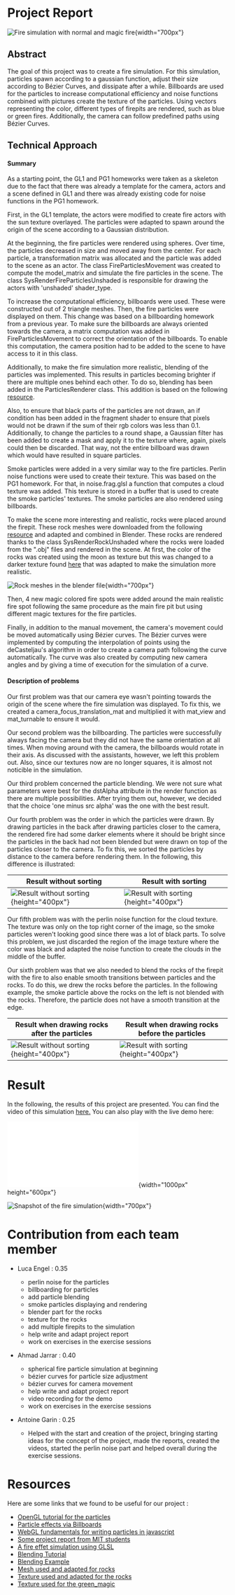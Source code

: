 
# Project Report
![Fire simulation with normal and magic fire](images/final_result.png){width="700px"}


## Abstract
The goal of this project was to create a fire simulation. For this simulation, particles spawn according to a gaussian function, adjust their size according to Bézier Curves, and dissipate after a while. Billboards are used for the particles to increase computational efficiency and noise functions combined with pictures create the texture of the particles. Using vectors representing the color, different types of firepits are rendered, such as blue or green fires. Additionally, the camera can follow predefined paths using Bézier Curves.

## Technical Approach

#### Summary
As a starting point, the GL1 and PG1 homeworks were taken as a skeleton due to the fact that there was already a template for the camera, actors and a scene defined in GL1 and there was already existing code for noise functions in the PG1 homework.

First, in the GL1 template, the actors were modified to create fire actors with the sun texture overlayed. The particles were adapted to spawn around the origin of the scene according to a Gaussian distribution.

At the beginning, the fire particles were rendered using spheres. Over time, the particles decreased in size and moved away from the center. For each particle, a transformation matrix was allocated and the particle was added to the scene as an actor. The class FireParticlesMovement was created to compute the model_matrix and simulate the fire particles in the scene. The class SysRenderFireParticlesUnshaded is responsible for drawing the actors with 'unshaded' shader_type.

To increase the computational efficiency, billboards were used. These were constructed out of 2 triangle meshes. Then, the fire particles were displayed on them. This change was based on a billboarding homework from a previous year. To make sure the billboards are always oriented towards the camera, a matrix computation was added in FireParticlesMovement to correct the orientation of the billboards. To enable this computation, the camera position had to be added to the scene to have access to it in this class.

Additionally, to make the fire simulation more realistic, blending of the particles was implemented. This results in particles becoming brighter if there are multiple ones behind each other. To do so, blending has been added in the ParticlesRenderer class. This addition is based on the following [resource](https://github.com/regl-project/regl/blob/master/API.md#blending). 

Also, to ensure that black parts of the particles are not drawn, an if condition has been added in the fragment shader to ensure that pixels would not be drawn if the sum of their rgb colors was less than 0.1. Additionally, to change the particles to a round shape, a Gaussian filter has been added to create a mask and apply it to the texture where, again, pixels could then be discarded. That way, not the entire billboard was drawn which would have resulted in square particles.

Smoke particles were added in a very similar way to the fire particles. Perlin noise functions were used to create their texture. This was based on the PG1 homework. For that, in noise.frag.glsl a function that computes a cloud texture was added. This texture is stored in a buffer that is used to create the smoke particles' textures. The smoke particles are also rendered using billboards.

To make the scene more interesting and realistic, rocks were placed around the firepit. These rock meshes were downloaded from the following [resource](https://www.turbosquid.com/3d-models/3d-short-flat-rocks-1909649) and adapted and combined in Blender. These rocks are rendered thanks to the class SysRenderRockUnshaded where the rocks were loaded from the ".obj" files and rendered in the scene. At first, the color of the rocks was created using the moon as texture but this was changed to a darker texture found [here](https://www.shutterstock.com/image-photo/black-stone-concrete-texture-background-anthracite-1617633904) that was adapted to make the simulation more realistic.

![Rock meshes in the blender file](images/rock_textures.png){width="700px"}

Then, 4 new magic colored fire spots were added around the main realistic fire spot following the same procedure as the main fire pit but using different magic textures for the fire particles.

Finally, in addition to the manual movement, the camera's movement could be moved automatically using Bézier curves. The Bézier curves were implemented by computing the interpolation of points using the deCasteljau's algorithm in order to create a camera path following the curve automatically. The curve was also created by computing new camera angles and by giving a time of execution for the simulation of a curve.


#### Description of problems
Our first problem was that our camera eye wasn't pointing towards the origin of the scene where the fire simulation was displayed. To fix this, we created a camera_focus_translation_mat and multiplied it with mat_view and mat_turnable to ensure it would.

Our second problem was the billboarding. The particles were successfully always facing the camera but they did not have the same orientation at all times. When moving around with the camera, the billboards would rotate in their axis. As discussed with the assistants, however, we left this problem out. Also, since our textures now are no longer squares, it is almost not noticible in the simulation.

Our third problem concerned the particle blending. We were not sure what parameters were best for the dstAlpha attribute in the render function as there are multiple possibilities. After trying them out, however, we decided that the choice 'one minus src alpha' was the one with the best result.

Our fourth problem was the order in which the particles were drawn. By drawing particles in the back after drawing particles closer to the camera, the rendered fire had some darker elements where it should be bright since the particles in the back had not been blended but were drawn on top of the particles closer to the camera. To fix this, we sorted the particles by distance to the camera before rendering them. In the following, this difference is illustrated:

| Result without sorting | Result with sorting |
| --- | --- |
| ![Result without sorting](images/fire_not_sorted.png){height="400px"} | ![Result with sorting](images/fire_sorted.png){height="400px"} |



Our fifth problem was with the perlin noise function for the cloud texture. The texture was only on the top right corner of the image, so the smoke particles weren't looking good since there was a lot of black parts. To solve this problem, we just discarded the region of the image texture where the color was black and adapted the noise function to create the clouds in the middle of the buffer.

Our sixth problem was that we also needed to blend the rocks of the firepit with the fire to also enable smooth transitions between particles and the rocks. To do this, we drew the rocks before the particles. In the following example, the smoke particle above the rocks on the left is not blended with the rocks. Therefore, the particle does not have a smooth transition at the edge.

| Result when drawing rocks after the particles | Result when drawing rocks before the particles |
| --- | --- |
| ![Result without sorting](images/particles_and_rocks_not_blending_because_the_rocks_are_drawn_last.png){height="400px"} | ![Result with sorting](images/particles_and_rocks_blending_because_the_rocks_are_drawn_first.png){height="400px"} |

# Result
In the following, the results of this project are presented. You can find the video of this simulation [here.](https://drive.google.com/file/d/1nv01i-_LBP0dGE9w3LMWFoOMRij2_zeJ/view)
You can also play with the live demo here:

![Interactive fire simulation](../fire/index_fire.html){width="1000px" height="600px"}


![Snapshot of the fire simulation](images/final_result.png){width="700px"}


# Contribution from each team member

- Luca Engel : 0.35
    - perlin noise for the particles
    - billboarding for particles
    - add particle blending
    - smoke particles displaying and rendering
    - blender part for the rocks
    - texture for the rocks
    - add multiple firepits to the simulation
    - help write and adapt project report
    - work on exercises in the exercise sessions

- Ahmad Jarrar : 0.40
    - spherical fire particle simulation at beginning
    - bézier curves for particle size adjustment
    - bézier curves for camera movement
    - help write and adapt project report
    - video recording for the demo
    - work on exercises in the exercise sessions

- Antoine Garin : 0.25
    - Helped with the start and creation of the project, bringing starting ideas for the concept of the project, made the reports, created the videos, started the perlin noise part and helped overall during the exercise sessions.



# Resources

Here are some links that we found to be useful for our project :

- [OpenGL tutorial for the particles](http://www.opengl-tutorial.org/intermediate-tutorials/billboards-particles/particles-instancing/)
- [Particle effects via Billboards](https://www.chinedufn.com/webgl-particle-effect-billboard-tutorial/)
- [WebGL fundamentals for writing particles in javascript](https://webglfundamentals.org/webgl/lessons/webgl-qna-efficient-particle-system-in-javascript---webgl-.html)
- [Some project report from MIT students](https://groups.csail.mit.edu/graphics/classes/6.837/F99/projects/reports/team09.pdf)
- [A fire effet simulation using GLSL](https://www.shadertoy.com/view/lsdBD2)
- [Blending Tutorial](https://learnopengl.com/Advanced-OpenGL/Blending)
- [Blending Example](https://github.com/regl-project/regl/blob/master/API.md#blending)
- [Mesh used and adapted for rocks](https://www.turbosquid.com/3d-models/3d-short-flat-rocks-1909649)
- [Texture used and adapted for the rocks](https://www.shutterstock.com/image-photo/black-stone-concrete-texture-background-anthracite-1617633904)
- [Texture used for the green_magic](https://www.shutterstock.com/image-vector/abstract-green-blue-blurred-gradient-background-561604051)